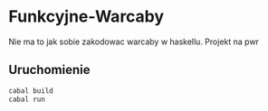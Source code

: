 # Funkcyjne-Warcaby
Nie ma to jak sobie zakodowac warcaby w haskellu. Projekt na pwr

## Uruchomienie

```bash
cabal build
cabal run
```